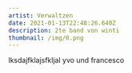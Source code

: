 ```yaml
---
artist: Verwaltzen
date: 2021-01-13T22:48:26.640Z
description: 2te band von winti
thumbnail: /img/0.png
---
```

lksdajfklajsfkljal yvo und francesco